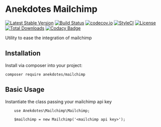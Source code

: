# Anekdotes Mailchimp

[![Latest Stable Version](https://poser.pugx.org/anekdotes/Mailchimp/v/stable)](https://packagist.org/packages/anekdotes/Mailchimp)
[![Build Status](https://travis-ci.org/anekdotes/Mailchimp.svg?branch=master)](https://travis-ci.org/anekdotes/Mailchimp)
[![codecov.io](https://codecov.io/github/anekdotes/Mailchimp/coverage.svg)](https://codecov.io/github/anekdotes/Mailchimp?branch=master)
[![StyleCI](https://styleci.io/repos/63967552/shield?style=flat)](https://styleci.io/repos/63967552)
[![License](https://poser.pugx.org/anekdotes/Mailchimp/license)](https://packagist.org/packages/anekdotes/Mailchimp)
[![Total Downloads](https://poser.pugx.org/anekdotes/Mailchimp/downloads)](https://packagist.org/packages/anekdotes/Mailchimp)
[![Codacy Badge](https://api.codacy.com/project/badge/Grade/50134febcefe4cc78daf07ca45969728)](https://www.codacy.com/app/Grasseh/Mailchimp?utm_source=github.com&amp;utm_medium=referral&amp;utm_content=anekdotes/Mailchimp&amp;utm_campaign=Badge_Grade)

Utility to ease the integration of mailchimp

## Installation

Install via composer into your project:

    composer require anekdotes/mailchimp

## Basic Usage

Instantiate the class passing your mailchimp api key

```
    use Anekdotes\Mailchimp\Mailchimp;

    $mailchimp = new Mailchimp('<mailchimp api key>');
```
